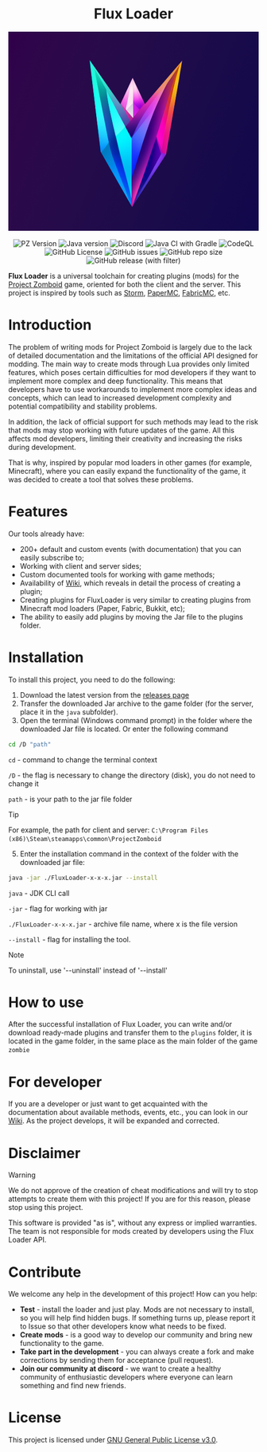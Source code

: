 <div align="center">
    <h1>Flux Loader</h1>
    <img src="docs/images/FluxLoader.png" height="400px">
</div>

<p align="center">
    <img alt="PZ Version" src="https://img.shields.io/badge/Project_Zomboid-v41.78.16-blue">
    <img alt="Java version" src="https://img.shields.io/badge/Java-17-orange">
    <a href="https://discord.gg/BwSuTdEGJ4" style="text-decoration: none;">
         <img alt="Discord" src="https://img.shields.io/discord/1174285070761197599.svg?label=&logo=discord&logoColor=ffffff&color=7389D8&labelColor=6A7EC2">
    </a>
    <a href="https://github.com/xLorey/FluxLoader/actions/workflows/gradle.yml" style="text-decoration: none;">
         <img alt="Java CI with Gradle" src="https://github.com/xLorey/FluxLoader/actions/workflows/gradle.yml/badge.svg">
    </a>
    <a href="https://github.com/xLorey/FluxLoader/actions/workflows/codeql.yml" style="text-decoration: none;">
         <img alt="CodeQL" src="https://github.com/xLorey/FluxLoader/actions/workflows/codeql.yml/badge.svg">
    </a>
    <img alt="GitHub License" src="https://img.shields.io/github/license/xLorey/FluxLoader">
    <img alt="GitHub issues" src="https://img.shields.io/github/issues-raw/xlorey/FluxLoader">
    <img alt="GitHub repo size" src="https://img.shields.io/github/repo-size/xlorey/FluxLoader">
    <img alt="GitHub release (with filter)" src="https://img.shields.io/github/v/release/xlorey/FluxLoader">
</p>

**Flux Loader** is a universal toolchain for creating plugins (mods) for the [Project Zomboid](https://store.steampowered.com/app/108600/Project_Zomboid/) game, oriented for both the client and the server.
This project is inspired by tools such as [Storm](https://github.com/pzstorm/storm), [PaperMC](https://github.com/PaperMC/Paper), [FabricMC](https://github.com/FabricMC/fabric), etc.

# Introduction
The problem of writing mods for Project Zomboid is largely due to the lack of detailed documentation and the limitations of the official API designed for modding. The main way to create mods through Lua provides only limited features, which poses certain difficulties for mod developers if they want to implement more complex and deep functionality. This means that developers have to use workarounds to implement more complex ideas and concepts, which can lead to increased development complexity and potential compatibility and stability problems.

In addition, the lack of official support for such methods may lead to the risk that mods may stop working with future updates of the game. All this affects mod developers, limiting their creativity and increasing the risks during development.

That is why, inspired by popular mod loaders in other games (for example, Minecraft), where you can easily expand the functionality of the game, it was decided to create a tool that solves these problems.

# Features
Our tools already have:
- 200+ default and custom events (with documentation) that you can easily subscribe to;
- Working with client and server sides;
- Custom documented tools for working with game methods;
- Availability of [Wiki](docs/Wiki.md), which reveals in detail the process of creating a plugin;
- Creating plugins for FluxLoader is very similar to creating plugins from Minecraft mod loaders (Paper, Fabric, Bukkit, etc);
- The ability to easily add plugins by moving the Jar file to the plugins folder.

# Installation
To install this project, you need to do the following:
1) Download the latest version from the [releases page](https://github.com/xLorey/FluxLoader/releases)
2) Transfer the downloaded Jar archive to the game folder (for the server, place it in the `java` subfolder).
3) Open the terminal (Windows command prompt) in the folder where the downloaded Jar file is located. Or enter the following command
```bash
cd /D "path"
```
``cd`` - command to change the terminal context

``/D`` - the flag is necessary to change the directory (disk), you do not need to change it

``path`` - is your path to the jar file folder

> [!TIP]
> For example, the path for client and server: `C:\Program Files (x86)\Steam\steamapps\common\ProjectZomboid`

5) Enter the installation command in the context of the folder with the downloaded jar file:
```bash
java -jar ./FluxLoader-x-x-x.jar --install
```
``java`` - JDK CLI call

``-jar`` - flag for working with jar

``./FluxLoader-x-x-x.jar`` - archive file name, where x is the file version

``--install`` - flag for installing the tool.

> [!NOTE]
> To uninstall, use '--uninstall' instead of '--install'

# How to use
After the successful installation of Flux Loader, you can write and/or download ready-made plugins and transfer them to the `plugins` folder, it is located in the game folder, in the same place as the main folder of the game `zombie`

# For developer
If you are a developer or just want to get acquainted with the documentation about available methods, events, etc., you can look in our [Wiki](docs/Wiki.md). As the project develops, it will be expanded and corrected.

# Disclaimer
> [!WARNING]
> We do not approve of the creation of cheat modifications and will try to stop attempts to create them with this project!
> If you are for this reason, please stop using this project.

This software is provided "as is", without any express or implied warranties. The team is not responsible for mods created by developers using the Flux Loader API.

# Contribute
We welcome any help in the development of this project! How can you help:
- **Test** - install the loader and just play. Mods are not necessary to install, so you will help find hidden bugs. If something turns up, please report it to Issue so that other developers know what needs to be fixed.
- **Create mods** - is a good way to develop our community and bring new functionality to the game.
- **Take part in the development** - you can always create a fork and make corrections by sending them for acceptance (pull request).
- **Join our community at discord** - we want to create a healthy community of enthusiastic developers where everyone can learn something and find new friends.

# License
This project is licensed under [GNU General Public License v3.0](https://github.com/xLorey/FluxLoader/blob/master/LICENSE).
